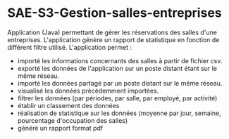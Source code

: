 # SAE-S3-Gestion-salles-entreprises
Application (Java) permettant de gérer les réservations des salles d'une entreprises. L'application génère un rapport de statistique en fonction de différent filtre utilisé. 
L'application permet :
- importé les informations concernants des salles à partir de fichier csv.
- exporté les données de l'application sur un poste distant étant sur le même réseau.
- importé les données partagé par un poste distant sur le même réseau.
- visualisé les données précédemment importées.
- filtrer les données (par périodes, par salle, par employé, par activité)
- établir un classement des données
- réalisation de statistique sur les données (moyenne par jour, semaine, pourcentage d'occupation des salles)
- généré un rapport format pdf


